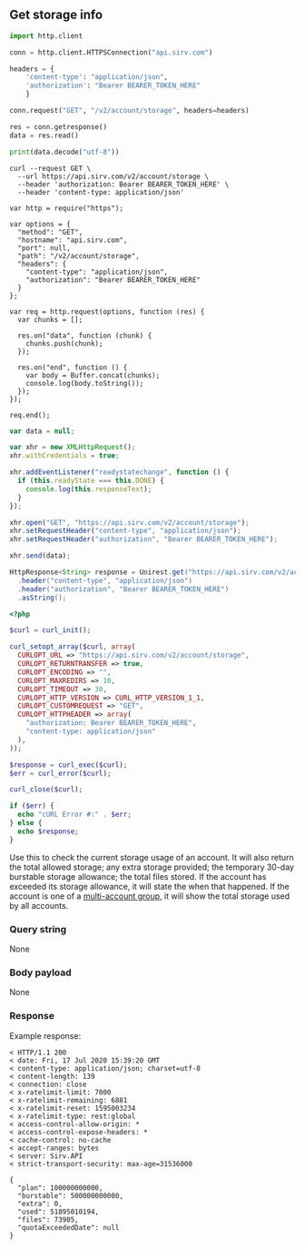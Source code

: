 ## Get storage info

```python
import http.client

conn = http.client.HTTPSConnection("api.sirv.com")

headers = {
    'content-type': "application/json",
    'authorization': "Bearer BEARER_TOKEN_HERE"
    }

conn.request("GET", "/v2/account/storage", headers=headers)

res = conn.getresponse()
data = res.read()

print(data.decode("utf-8"))
```

```shell
curl --request GET \
  --url https://api.sirv.com/v2/account/storage \
  --header 'authorization: Bearer BEARER_TOKEN_HERE' \
  --header 'content-type: application/json'
```

```javascript--node
var http = require("https");

var options = {
  "method": "GET",
  "hostname": "api.sirv.com",
  "port": null,
  "path": "/v2/account/storage",
  "headers": {
    "content-type": "application/json",
    "authorization": "Bearer BEARER_TOKEN_HERE"
  }
};

var req = http.request(options, function (res) {
  var chunks = [];

  res.on("data", function (chunk) {
    chunks.push(chunk);
  });

  res.on("end", function () {
    var body = Buffer.concat(chunks);
    console.log(body.toString());
  });
});

req.end();
```

```javascript
var data = null;

var xhr = new XMLHttpRequest();
xhr.withCredentials = true;

xhr.addEventListener("readystatechange", function () {
  if (this.readyState === this.DONE) {
    console.log(this.responseText);
  }
});

xhr.open("GET", "https://api.sirv.com/v2/account/storage");
xhr.setRequestHeader("content-type", "application/json");
xhr.setRequestHeader("authorization", "Bearer BEARER_TOKEN_HERE");

xhr.send(data);
```

```java
HttpResponse<String> response = Unirest.get("https://api.sirv.com/v2/account/storage")
  .header("content-type", "application/json")
  .header("authorization", "Bearer BEARER_TOKEN_HERE")
  .asString();
```

```php
<?php

$curl = curl_init();

curl_setopt_array($curl, array(
  CURLOPT_URL => "https://api.sirv.com/v2/account/storage",
  CURLOPT_RETURNTRANSFER => true,
  CURLOPT_ENCODING => "",
  CURLOPT_MAXREDIRS => 10,
  CURLOPT_TIMEOUT => 30,
  CURLOPT_HTTP_VERSION => CURL_HTTP_VERSION_1_1,
  CURLOPT_CUSTOMREQUEST => "GET",
  CURLOPT_HTTPHEADER => array(
    "authorization: Bearer BEARER_TOKEN_HERE",
    "content-type: application/json"
  ),
));

$response = curl_exec($curl);
$err = curl_error($curl);

curl_close($curl);

if ($err) {
  echo "cURL Error #:" . $err;
} else {
  echo $response;
}
```

Use this to check the current storage usage of an account. It will also return the total allowed storage; any extra storage provided; the temporary 30-day burstable storage allowance; the total files stored. If the account has exceeded its storage allowance, it will state the when that happened. If the account is one of a <a href="https://sirv.com/help/resources/multiple-sirv-accounts/">multi-account group</a>, it will show the total storage used by all accounts.

### Query string


None


### Body payload


None


### Response

Example response:

```
< HTTP/1.1 200
< date: Fri, 17 Jul 2020 15:39:20 GMT
< content-type: application/json; charset=utf-8
< content-length: 139
< connection: close
< x-ratelimit-limit: 7000
< x-ratelimit-remaining: 6881
< x-ratelimit-reset: 1595003234
< x-ratelimit-type: rest:global
< access-control-allow-origin: *
< access-control-expose-headers: *
< cache-control: no-cache
< accept-ranges: bytes
< server: Sirv.API
< strict-transport-security: max-age=31536000

{
  "plan": 100000000000,
  "burstable": 500000000000,
  "extra": 0,
  "used": 51895010194,
  "files": 73905,
  "quotaExceededDate": null
}
```
